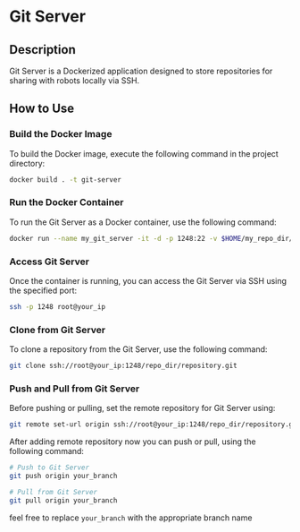 # Git Server
## Description
Git Server is a Dockerized application designed to store repositories for sharing with robots locally via SSH.

## How to Use

### Build the Docker Image

To build the Docker image, execute the following command in the project directory:

```bash
docker build . -t git-server
```

### Run the Docker Container
To run the Git Server as a Docker container, use the following command:

```bash
docker run --name my_git_server -it -d -p 1248:22 -v $HOME/my_repo_dir/:/repo_dir git-server:latest
```

### Access Git Server
Once the container is running, you can access the Git Server via SSH using the specified port:
```bash
ssh -p 1248 root@your_ip
```

### Clone from Git Server
To clone a repository from the Git Server, use the following command:
```bash
git clone ssh://root@your_ip:1248/repo_dir/repository.git
```

### Push and Pull from Git Server
Before pushing or pulling, set the remote repository for Git Server using:
```bash
git remote set-url origin ssh://root@your_ip:1248/repo_dir/repository.git
```
After adding remote repository now you can push or pull, using the following command:
```bash
# Push to Git Server
git push origin your_branch

# Pull from Git Server
git pull origin your_branch
```
feel free to replace `your_branch` with the appropriate branch name
